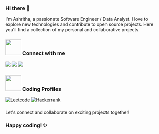### Hi there 👋

I'm Ashritha, a passionate Software Engineer / Data Analyst. I love to explore new technologies and contribute to open source projects. Here you'll find a collection of my personal and collaborative projects.

<h3 align="left"><img src="https://media.giphy.com/media/MIGbtLZoVjbl0bYbAd/giphy.gif" width="50px"> Connect with me </h3> 
<a href="https://www.linkedin.com/in/ashrithab/"> <img src="https://img.shields.io/badge/linkedin-%230077B5.svg?&style=for-the-badge&logo=linkedin&logoColor=white" target="_blank"/></a>
<a href="https://www.kaggle.com/ashritha8"><img src="https://img.shields.io/badge/Kaggle-%2320BEFF.svg?&style=for-the-badge&logo=Kaggle&logoColor=white" target="_blank"/></a>
<a href="https://ashritha.live/"><img src="https://img.shields.io/badge/Website-%2320BEFF.svg?&style=for-the-badge&logo=Wikipedia&logoColor=white" target="_blank"/></a>

<h3 align="left"><img src="https://media.giphy.com/media/MIGbtLZoVjbl0bYbAd/giphy.gif" width="50px"> Coding Profiles </h3> 
<a href="https://leetcode.com/Ashritha785/"><img alt="Leetcode" src="https://img.shields.io/badge/LeetCode-000000?style=for-the-badge&logo=LeetCode&logoColor=#d16c06"/></a>
<a href="https://www.hackerrank.com/ashritha78587"><img alt="Hackerrank" src="https://img.shields.io/badge/-Hackerrank-2EC866?style=for-the-badge&logo=HackerRank&logoColor=white"/> </a>

### 
Let's connect and collaborate on exciting projects together!

### Happy coding! ✨

<!--

![Top Langs](https://github-readme-stats.vercel.app/api/top-langs/?username=AshrithaB&show_icons=true&theme=radical)

![YOUR github stats](https://github-readme-stats.vercel.app/api?username=AshrithaB&show_icons=true&theme=radical)

-->
